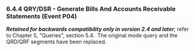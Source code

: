 ### 6.4.4 QRY/DSR - Generate Bills And Accounts Receivable Statements (Event P04)

**_Retained for backwards compatibility only in version 2.4 and later_**; refer to Chapter 5, "Queries", section 5.4.  The original mode query and the QRD/QRF segments have been replaced.
